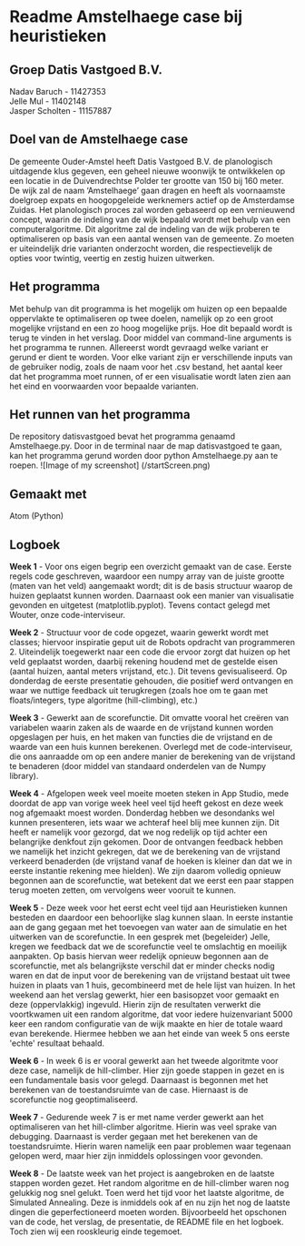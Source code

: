 # Readme Amstelhaege case bij heuristieken
## Groep Datis Vastgoed B.V.
Nadav Baruch - 11427353</br>
Jelle Mul - 11402148</br>
Jasper Scholten - 11157887

## Doel van de Amstelhaege case
De gemeente Ouder-Amstel heeft Datis Vastgoed B.V. de planologisch uitdagende klus gegeven, een geheel nieuwe woonwijk te ontwikkelen op een locatie in de Duivendrechtse Polder ter grootte van 150 bij 160 meter. De wijk zal de naam ‘Amstelhaege’ gaan dragen en heeft als voornaamste doelgroep expats en hoogopgeleide werknemers actief op de Amsterdamse Zuidas.
Het planologisch proces zal worden gebaseerd op een vernieuwend concept, waarin de indeling van de wijk bepaald wordt met behulp van een computeralgoritme. Dit algoritme zal de indeling van de wijk proberen te optimaliseren op basis van een aantal wensen van de gemeente. Zo moeten er uiteindelijk drie varianten onderzocht worden, die respectievelijk de opties voor twintig, veertig en zestig huizen uitwerken.

## Het programma
Met behulp van dit programma is het mogelijk om huizen op een bepaalde oppervlakte te optimaliseren op twee doelen, namelijk op zo een groot mogelijke vrijstand en een zo hoog mogelijke prijs. Hoe dit bepaald wordt is terug te vinden in het verslag. Door middel van command-line arguments is het programma te runnen. Allereerst wordt gevraagd welke variant er gerund er dient te worden. Voor elke variant zijn er verschillende inputs van de gebruiker nodig, zoals de naam voor het .csv bestand, het aantal keer dat het programma moet runnen, of er een visualisatie wordt laten zien aan het eind en voorwaarden voor bepaalde varianten. 

## Het runnen van het programma
De repository datisvastgoed bevat het programma genaamd Amstelhaege.py. Door in de terminal naar de map datisvastgoed te gaan, kan het programma gerund worden door python Amstelhaege.py aan te roepen. 
![Image of my screenshot]
(/startScreen.png)

## Gemaakt met
Atom (Python)

## Logboek
**Week 1** - Voor ons eigen begrip een overzicht gemaakt van de case. Eerste regels code geschreven, waardoor een numpy array van de juiste grootte (maten van het veld) aangemaakt wordt; dit is de basis structuur waarop de huizen geplaatst kunnen worden. Daarnaast ook een manier van visualisatie gevonden en uitgetest (matplotlib.pyplot). Tevens contact gelegd met Wouter, onze code-interviseur.

**Week 2** - Structuur voor de code opgezet, waarin gewerkt wordt met classes; hiervoor inspiratie geput uit de Robots opdracht van programmeren 2. Uiteindelijk toegewerkt naar een code die ervoor zorgt dat huizen op het veld geplaatst worden, daarbij rekening houdend met de gestelde eisen (aantal huizen, aantal meters vrijstand, etc.). Dit tevens gevisualiseerd. Op donderdag de eerste presentatie gehouden, die positief werd ontvangen en waar we nuttige feedback uit terugkregen (zoals hoe om te gaan met floats/integers, type algoritme (hill-climbing), etc.)

**Week 3** - Gewerkt aan de scorefunctie. Dit omvatte vooral het creëren van variabelen waarin zaken als de waarde en de vrijstand kunnen worden opgeslagen per huis, en het maken van functies die de vrijstand en de waarde van een huis kunnen berekenen. Overlegd met de code-interviseur, die ons aanraadde om op een andere manier de berekening van de vrijstand te benaderen (door middel van standaard onderdelen van de Numpy library).

**Week 4** - Afgelopen week veel moeite moeten steken in App Studio, mede doordat de app van vorige week heel veel tijd heeft gekost en deze week nog afgemaakt moest worden. Donderdag hebben we desondanks wel kunnen presenteren, iets waar we achteraf heel blij mee kunnen zijn. Dit heeft er namelijk voor gezorgd, dat we nog redelijk op tijd achter een belangrijke denkfout zijn gekomen. Door de ontvangen feedback hebben we namelijk het inzicht gekregen, dat we de berekening van de vrijstand verkeerd benaderden (de vrijstand vanaf de hoeken is kleiner dan dat we in eerste instantie rekening mee hielden). We zijn daarom volledig opnieuw begonnen aan de scorefunctie, wat betekent dat we eerst een paar stappen terug moeten zetten, om vervolgens weer vooruit te kunnen.

**Week 5** - Deze week voor het eerst echt veel tijd aan Heuristieken kunnen besteden en daardoor een behoorlijke slag kunnen slaan. In eerste instantie aan de gang gegaan met het toevoegen van water aan de simulatie en het uitwerken van de scorefunctie. In een gesprek met (begeleider) Jelle, kregen we feedback dat we de scorefunctie veel te omslachtig en moeilijk aanpakten. Op basis hiervan weer redelijk opnieuw begonnen aan de scorefunctie, met als belangrijkste verschil dat er minder checks nodig waren en dat de input voor de berekening van de vrijstand bestaat uit twee huizen in plaats van 1 huis, gecombineerd met de hele lijst van huizen. In het weekend aan het verslag gewerkt, hier een basisopzet voor gemaakt en deze (oppervlakkig) ingevuld. Hierin zijn de resultaten verwerkt die voortkwamen uit een random algoritme, dat voor iedere huizenvariant 5000 keer een random configuratie van de wijk maakte en hier de totale waard evan berekende. Hiermee hebben we aan het einde van week 5 ons eerste 'echte' resultaat behaald.

**Week 6** - In week 6 is er vooral gewerkt aan het tweede algoritmte voor deze case, namelijk de hill-climber. Hier zijn goede stappen in gezet en is een fundamentale basis voor gelegd. Daarnaast is begonnen met het berekenen van de toestandsruimte van de case. Hiernaast is de scorefunctie nog geoptimaliseerd.

**Week 7** - Gedurende week 7 is er met name verder gewerkt aan het optimaliseren van het hill-climber algoritme. Hierin was veel sprake van debugging. Daarnaast is verder gegaan met het berekenen van de toestandsruimte. Hierin waren namelijk een paar problemen waar tegenaan gelopen werd, maar hier zijn inmiddels oplossingen voor gevonden.

**Week 8** - De laatste week van het project is aangebroken en de laatste stappen worden gezet. Het random algoritme en de hill-climber waren nog gelukkig nog snel gelukt. Toen werd het tijd voor het laatste algoritme, de Simulated Annealing. Deze is inmiddels ook af en nu zijn het nog de laatste dingen die geperfectioneerd moeten worden. Bijvoorbeeld het opschonen van de code, het verslag, de presentatie, de README file en het logboek. Toch zien wij een rooskleurig einde tegemoet.
